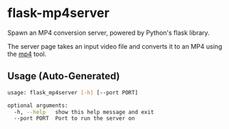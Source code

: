 # flask-mp4server

Spawn an MP4 conversion server, powered by Python's flask library.

The server page takes an input video file and converts it to an MP4 using the [mp4](../bash/mp4.md) tool.

## Usage (Auto-Generated)

```bash
usage: flask_mp4server [-h] [--port PORT]

optional arguments:
  -h, --help   show this help message and exit
  --port PORT  Port to run the server on

```

